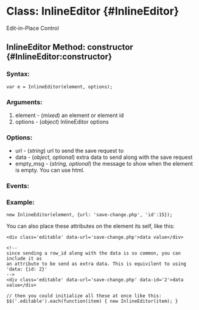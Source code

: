Class: InlineEditor {#InlineEditor}
===================================
Edit-in-Place Control

InlineEditor Method: constructor {#InlineEditor:constructor}
-------------------------------------------------------------

### Syntax:
	var e = InlineEditor(element, options);

### Arguments:

1. element - (*mixed*) an element or element id
2. options - (*object*) InlineEditor options

### Options:
* url		- (*string*) url to send the save request to
* data		- (*object, optional*) extra data to send along with the save request
* empty_msg	- (*string, optional*) the message to show when the element is empty. You can use html.

### Events:

### Example:
	new InlineEditor(element, {url: 'save-change.php', 'id':15});
	
You can also place these attributes on the element its self, like this:
	
	<div class='editable' data-url='save-change.php'>data value</div>
	
	<!-- 
	since sending a row_id along with the data is so common, you can include it as 
	an attribute to be send as extra data. This is equivilent to using 'data: {id: 2}'
	-->
	<div class='editable' data-url='save-change.php' data-id='2'>data value</div>

	// then you could initialize all these at once like this:
	$$('.editable').each(function(item) { new InlineEditor(item); }
	